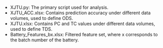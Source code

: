 - XJTU.py: The primary script used for analysis.
- XJTU_ACC.xlsx: Contains prediction accuracy under different data volumes, used to define ODS.
- XJTU.xlsx: Contains PC and TC values under different data volumes, used to define TDS.
- Battery_Features_bx.xlsx: Filtered feature set, where x corresponds to the batch number of the battery.
